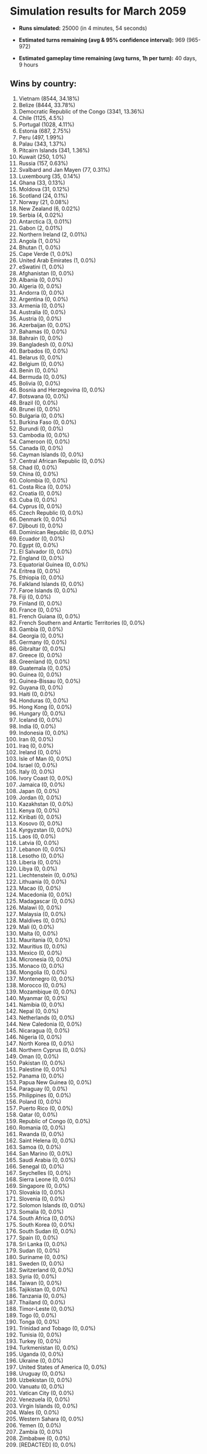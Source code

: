 # Simulation results for March 2059

* **Runs simulated:** 25000 (in 4 minutes, 54 seconds)

* **Estimated turns remaining (avg & 95% confidence interval):** 969 (965-972)

* **Estimated gameplay time remaining (avg turns, 1h per turn):** 40 days, 9 hours

## Wins by country:
1. Vietnam (8544, 34.18%)
2. Belize (8444, 33.78%)
3. Democratic Republic of the Congo (3341, 13.36%)
4. Chile (1125, 4.5%)
5. Portugal (1028, 4.11%)
6. Estonia (687, 2.75%)
7. Peru (497, 1.99%)
8. Palau (343, 1.37%)
9. Pitcairn Islands (341, 1.36%)
10. Kuwait (250, 1.0%)
11. Russia (157, 0.63%)
12. Svalbard and Jan Mayen (77, 0.31%)
13. Luxembourg (35, 0.14%)
14. Ghana (33, 0.13%)
15. Moldova (31, 0.12%)
16. Scotland (24, 0.1%)
17. Norway (21, 0.08%)
18. New Zealand (6, 0.02%)
19. Serbia (4, 0.02%)
20. Antarctica (3, 0.01%)
21. Gabon (2, 0.01%)
22. Northern Ireland (2, 0.01%)
23. Angola (1, 0.0%)
24. Bhutan (1, 0.0%)
25. Cape Verde (1, 0.0%)
26. United Arab Emirates (1, 0.0%)
27. eSwatini (1, 0.0%)
28. Afghanistan (0, 0.0%)
29. Albania (0, 0.0%)
30. Algeria (0, 0.0%)
31. Andorra (0, 0.0%)
32. Argentina (0, 0.0%)
33. Armenia (0, 0.0%)
34. Australia (0, 0.0%)
35. Austria (0, 0.0%)
36. Azerbaijan (0, 0.0%)
37. Bahamas (0, 0.0%)
38. Bahrain (0, 0.0%)
39. Bangladesh (0, 0.0%)
40. Barbados (0, 0.0%)
41. Belarus (0, 0.0%)
42. Belgium (0, 0.0%)
43. Benin (0, 0.0%)
44. Bermuda (0, 0.0%)
45. Bolivia (0, 0.0%)
46. Bosnia and Herzegovina (0, 0.0%)
47. Botswana (0, 0.0%)
48. Brazil (0, 0.0%)
49. Brunei (0, 0.0%)
50. Bulgaria (0, 0.0%)
51. Burkina Faso (0, 0.0%)
52. Burundi (0, 0.0%)
53. Cambodia (0, 0.0%)
54. Cameroon (0, 0.0%)
55. Canada (0, 0.0%)
56. Cayman Islands (0, 0.0%)
57. Central African Republic (0, 0.0%)
58. Chad (0, 0.0%)
59. China (0, 0.0%)
60. Colombia (0, 0.0%)
61. Costa Rica (0, 0.0%)
62. Croatia (0, 0.0%)
63. Cuba (0, 0.0%)
64. Cyprus (0, 0.0%)
65. Czech Republic (0, 0.0%)
66. Denmark (0, 0.0%)
67. Djibouti (0, 0.0%)
68. Dominican Republic (0, 0.0%)
69. Ecuador (0, 0.0%)
70. Egypt (0, 0.0%)
71. El Salvador (0, 0.0%)
72. England (0, 0.0%)
73. Equatorial Guinea (0, 0.0%)
74. Eritrea (0, 0.0%)
75. Ethiopia (0, 0.0%)
76. Falkland Islands (0, 0.0%)
77. Faroe Islands (0, 0.0%)
78. Fiji (0, 0.0%)
79. Finland (0, 0.0%)
80. France (0, 0.0%)
81. French Guiana (0, 0.0%)
82. French Southern and Antartic Territories (0, 0.0%)
83. Gambia (0, 0.0%)
84. Georgia (0, 0.0%)
85. Germany (0, 0.0%)
86. Gibraltar (0, 0.0%)
87. Greece (0, 0.0%)
88. Greenland (0, 0.0%)
89. Guatemala (0, 0.0%)
90. Guinea (0, 0.0%)
91. Guinea-Bissau (0, 0.0%)
92. Guyana (0, 0.0%)
93. Haiti (0, 0.0%)
94. Honduras (0, 0.0%)
95. Hong Kong (0, 0.0%)
96. Hungary (0, 0.0%)
97. Iceland (0, 0.0%)
98. India (0, 0.0%)
99. Indonesia (0, 0.0%)
100. Iran (0, 0.0%)
101. Iraq (0, 0.0%)
102. Ireland (0, 0.0%)
103. Isle of Man (0, 0.0%)
104. Israel (0, 0.0%)
105. Italy (0, 0.0%)
106. Ivory Coast (0, 0.0%)
107. Jamaica (0, 0.0%)
108. Japan (0, 0.0%)
109. Jordan (0, 0.0%)
110. Kazakhstan (0, 0.0%)
111. Kenya (0, 0.0%)
112. Kiribati (0, 0.0%)
113. Kosovo (0, 0.0%)
114. Kyrgyzstan (0, 0.0%)
115. Laos (0, 0.0%)
116. Latvia (0, 0.0%)
117. Lebanon (0, 0.0%)
118. Lesotho (0, 0.0%)
119. Liberia (0, 0.0%)
120. Libya (0, 0.0%)
121. Liechtenstein (0, 0.0%)
122. Lithuania (0, 0.0%)
123. Macao (0, 0.0%)
124. Macedonia (0, 0.0%)
125. Madagascar (0, 0.0%)
126. Malawi (0, 0.0%)
127. Malaysia (0, 0.0%)
128. Maldives (0, 0.0%)
129. Mali (0, 0.0%)
130. Malta (0, 0.0%)
131. Mauritania (0, 0.0%)
132. Mauritius (0, 0.0%)
133. Mexico (0, 0.0%)
134. Micronesia (0, 0.0%)
135. Monaco (0, 0.0%)
136. Mongolia (0, 0.0%)
137. Montenegro (0, 0.0%)
138. Morocco (0, 0.0%)
139. Mozambique (0, 0.0%)
140. Myanmar (0, 0.0%)
141. Namibia (0, 0.0%)
142. Nepal (0, 0.0%)
143. Netherlands (0, 0.0%)
144. New Caledonia (0, 0.0%)
145. Nicaragua (0, 0.0%)
146. Nigeria (0, 0.0%)
147. North Korea (0, 0.0%)
148. Northern Cyprus (0, 0.0%)
149. Oman (0, 0.0%)
150. Pakistan (0, 0.0%)
151. Palestine (0, 0.0%)
152. Panama (0, 0.0%)
153. Papua New Guinea (0, 0.0%)
154. Paraguay (0, 0.0%)
155. Philippines (0, 0.0%)
156. Poland (0, 0.0%)
157. Puerto Rico (0, 0.0%)
158. Qatar (0, 0.0%)
159. Republic of Congo (0, 0.0%)
160. Romania (0, 0.0%)
161. Rwanda (0, 0.0%)
162. Saint Helena (0, 0.0%)
163. Samoa (0, 0.0%)
164. San Marino (0, 0.0%)
165. Saudi Arabia (0, 0.0%)
166. Senegal (0, 0.0%)
167. Seychelles (0, 0.0%)
168. Sierra Leone (0, 0.0%)
169. Singapore (0, 0.0%)
170. Slovakia (0, 0.0%)
171. Slovenia (0, 0.0%)
172. Solomon Islands (0, 0.0%)
173. Somalia (0, 0.0%)
174. South Africa (0, 0.0%)
175. South Korea (0, 0.0%)
176. South Sudan (0, 0.0%)
177. Spain (0, 0.0%)
178. Sri Lanka (0, 0.0%)
179. Sudan (0, 0.0%)
180. Suriname (0, 0.0%)
181. Sweden (0, 0.0%)
182. Switzerland (0, 0.0%)
183. Syria (0, 0.0%)
184. Taiwan (0, 0.0%)
185. Tajikistan (0, 0.0%)
186. Tanzania (0, 0.0%)
187. Thailand (0, 0.0%)
188. Timor-Leste (0, 0.0%)
189. Togo (0, 0.0%)
190. Tonga (0, 0.0%)
191. Trinidad and Tobago (0, 0.0%)
192. Tunisia (0, 0.0%)
193. Turkey (0, 0.0%)
194. Turkmenistan (0, 0.0%)
195. Uganda (0, 0.0%)
196. Ukraine (0, 0.0%)
197. United States of America (0, 0.0%)
198. Uruguay (0, 0.0%)
199. Uzbekistan (0, 0.0%)
200. Vanuatu (0, 0.0%)
201. Vatican City (0, 0.0%)
202. Venezuela (0, 0.0%)
203. Virgin Islands (0, 0.0%)
204. Wales (0, 0.0%)
205. Western Sahara (0, 0.0%)
206. Yemen (0, 0.0%)
207. Zambia (0, 0.0%)
208. Zimbabwe (0, 0.0%)
209. [REDACTED] (0, 0.0%)
